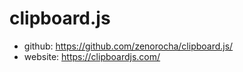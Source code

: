# clipboard.js

* github: https://github.com/zenorocha/clipboard.js/
* website: https://clipboardjs.com/
